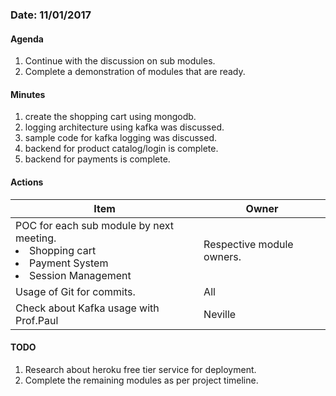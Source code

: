 ### Date: 11/01/2017

#### Agenda

1. Continue with the discussion on sub modules.
2. Complete a demonstration of modules that are ready.


#### Minutes

1. create the shopping cart using mongodb.
2. logging architecture using kafka was discussed.
3. sample code for kafka logging was discussed.
4. backend for product catalog/login is complete.
5. backend for payments is complete.

#### Actions

|Item|Owner|
|--|--|
|POC for each sub module by next meeting.<li>Shopping cart</li><li>Payment System</li><li>Session Management</li>|Respective module owners.|
|Usage of Git for commits. |All|
|Check about Kafka usage with Prof.Paul|Neville|



#### TODO

1. Research about heroku free tier service for deployment.
2. Complete the remaining modules as per project timeline.
